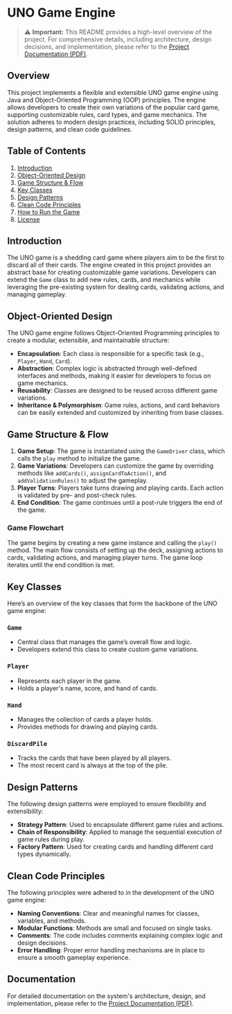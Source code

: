 # UNO Game Engine

> ⚠️ **Important:** This README provides a high-level overview of the project. For comprehensive details, including architecture, design decisions, and implementation, please refer to the [Project Documentation (PDF)](./UNO%20Game%20Engine.pdf).

## Overview
This project implements a flexible and extensible UNO game engine using Java and Object-Oriented Programming (OOP) principles. The engine allows developers to create their own variations of the popular card game, supporting customizable rules, card types, and game mechanics. The solution adheres to modern design practices, including SOLID principles, design patterns, and clean code guidelines.

## Table of Contents
1. [Introduction](#introduction)
2. [Object-Oriented Design](#object-oriented-design)
3. [Game Structure & Flow](#game-structure--flow)
4. [Key Classes](#key-classes)
5. [Design Patterns](#design-patterns)
6. [Clean Code Principles](#clean-code-principles)
7. [How to Run the Game](#how-to-run-the-game)
8. [License](#license)

## Introduction
The UNO game is a shedding card game where players aim to be the first to discard all of their cards. The engine created in this project provides an abstract base for creating customizable game variations. Developers can extend the `Game` class to add new rules, cards, and mechanics while leveraging the pre-existing system for dealing cards, validating actions, and managing gameplay.

## Object-Oriented Design
The UNO game engine follows Object-Oriented Programming principles to create a modular, extensible, and maintainable structure:

- **Encapsulation**: Each class is responsible for a specific task (e.g., `Player`, `Hand`, `Card`).
- **Abstraction**: Complex logic is abstracted through well-defined interfaces and methods, making it easier for developers to focus on game mechanics.
- **Reusability**: Classes are designed to be reused across different game variations.
- **Inheritance & Polymorphism**: Game rules, actions, and card behaviors can be easily extended and customized by inheriting from base classes.

## Game Structure & Flow
1. **Game Setup**: The game is instantiated using the `GameDriver` class, which calls the `play` method to initialize the game.
2. **Game Variations**: Developers can customize the game by overriding methods like `addCards()`, `assignCardToAction()`, and `addValidationRules()` to adjust the gameplay.
3. **Player Turns**: Players take turns drawing and playing cards. Each action is validated by pre- and post-check rules.
4. **End Condition**: The game continues until a post-rule triggers the end of the game.

### Game Flowchart
The game begins by creating a new game instance and calling the `play()` method. The main flow consists of setting up the deck, assigning actions to cards, validating actions, and managing player turns. The game loop iterates until the end condition is met.

## Key Classes
Here’s an overview of the key classes that form the backbone of the UNO game engine:

### `Game`
- Central class that manages the game’s overall flow and logic.
- Developers extend this class to create custom game variations.

### `Player`
- Represents each player in the game.
- Holds a player's name, score, and hand of cards.

### `Hand`
- Manages the collection of cards a player holds.
- Provides methods for drawing and playing cards.

### `DiscardPile`
- Tracks the cards that have been played by all players.
- The most recent card is always at the top of the pile.

## Design Patterns
The following design patterns were employed to ensure flexibility and extensibility:

- **Strategy Pattern**: Used to encapsulate different game rules and actions.
- **Chain of Responsibility**: Applied to manage the sequential execution of game rules during play.
- **Factory Pattern**: Used for creating cards and handling different card types dynamically.

## Clean Code Principles
The following principles were adhered to in the development of the UNO game engine:

- **Naming Conventions**: Clear and meaningful names for classes, variables, and methods.
- **Modular Functions**: Methods are small and focused on single tasks.
- **Comments**: The code includes comments explaining complex logic and design decisions.
- **Error Handling**: Proper error handling mechanisms are in place to ensure a smooth gameplay experience.

Documentation
-------------

For detailed documentation on the system's architecture, design, and implementation, please refer to the [Project Documentation (PDF)](./UNO%20Game%20Engine.pdf).
